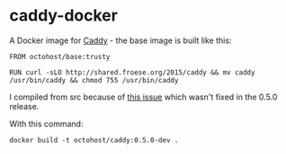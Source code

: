 caddy-docker
==============

A Docker image for [Caddy](https://caddyserver.com/) - the base image is built like this:

```
FROM octohost/base:trusty

RUN curl -sLO http://shared.froese.org/2015/caddy && mv caddy /usr/bin/caddy && chmod 755 /usr/bin/caddy
```

I compiled from src because of [this issue](https://github.com/mholt/caddy/issues/13) which wasn't fixed in the 0.5.0 release.

With this command:

`docker build -t octohost/caddy:0.5.0-dev .`
